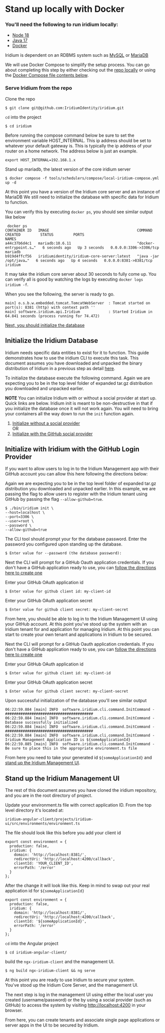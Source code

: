 # Stand up locally with Docker

### You'll need the following to run iridium locally:
* [Node 18](https://nodejs.org/en)
* [Java 17](https://adoptium.net/temurin/releases/)
* [Docker](https://docs.docker.com/)

Iridium is dependent on an RDBMS system such as [MySQL](https://www.mysql.com/) or [MariaDB](https://mariadb.org/)

We will use Docker Compose to simplify the setup process.  You can go about completing this step by either checking out the [repo locally](#serve-iridium-from-the-repo) or
using the [Docker Compose file contents below](#serve-iridium-using-the-docker-compose-file-contents-below).

### Serve Iridium from the repo

Clone the repo
```shell
$ git clone git@github.com:IridiumIdentity/iridium.git
```
`cd` into the project
```shell
$ cd iridium
```
Before running the compose command below be sure to set the environment variable HOST_INTERNAL.  This ip address should be set to whatever your default gateway is.  This is typically the ip address of your router on a home network.  The address below is just an example.
```shell
export HOST_INTERNAL=192.168.1.x
```
Stand up mariadb, the latest version of the core iridium server
```shell
$ docker compose -f tools/schedulers/compose/local-iridium-compose.yml up -d
```

At this point you have a version of the Iridium core server and an instance of MariaDB
We still need to initialize the database with specific data for Iridium to function.

You can verify this by executing `docker ps`, you should see similar output like below
```shell
 docker ps
CONTAINER ID   IMAGE                                        COMMAND                  CREATED         STATUS         PORTS                                        NAMES
a44c37b6d4c1   mariadb:10.6.11                              "docker-entrypoint.s…"   6 seconds ago   Up 3 seconds   0.0.0.0:3306->3306/tcp                       mariadb
b919d4ffcf56   iridiumidentity/iridium-core-server:latest   "java -jar /opt/java…"   6 seconds ago   Up 4 seconds   0.0.0.0:8381->8381/tcp                       iridium
```

It may take the iridium core server about 30 seconds to fully come up.  You can verify all is good by watching the logs by
executing `docker logs iridium -f`.

When you see the following, the server is ready to go.
```shell
main] o.s.b.w.embedded.tomcat.TomcatWebServer  : Tomcat started on port(s): 8381 (http) with context path ''
main] software.iridium.api.Iridium             : Started Iridium in 64.841 seconds (process running for 74.472)
```

[Next, you should initialize the database](#initialize-with-iridium-without-a-social-provider)

## Initialize the Iridium Database

Iridium needs specific data entities to exist for it to function. This guide demonstrates how to use the iridium CLI
to execute this task.  This document assumes you have downloaded and unpacked the binary distribution of Iridium in a
previous step as detail [here](1.Install-the-CLI.md).

To initialize the database execute the following command.  Again we are expecting you to be in the top level folder of
expanded tar.gz distribution you downloaded and unpacked earlier.

**NOTE**
You can initialize Iridium with or without a social provider at start up.  Quick links are below.  Iridium init is meant
to be non-destructive in that if you initialize the database once it will not work again.  You will need to bring your
containers all the way down to run the `init` function again.

1. [Initialize without a social provider](#initialize-with-iridium-without-a-social-provider)   
   OR
2. [Initialize with the GitHub social provider](#initialize-with-iridium-with-the-github-login-provider)

## Initialize with Iridium with the GitHub Login Provider

If you want to allow users to log in to the Iridium Management app with their GitHub account you can allow this here
following the directions below:

Again we are expecting you to be in the top level folder of
expanded tar.gz distribution you downloaded and unpacked earlier. In this example, we are passing the flag to allow users to register
with the Iridium tenant using GitHub by passing the flag `--allow-github=true`.


```shell
$ ./bin/iridium init \
--host=localhost \
--port=3306 \
--user=root \
--password \
--allow-github=true
```

The CLI tool should prompt your for the database password.  Enter the password you configured upon standing up
the database.
```shell
$ Enter value for --password (the database password): 
```

Next the CLI will prompt for a GitHub Oauth application credentials.  If you don't have a GitHub application ready to use,
you can [follow the directions here to create one](../5.-connecting-social-identity-providers/create-github-application.md)

Enter your GitHub OAuth application id
```shell
$ Enter value for github client id: my-client-id
```
Enter your GitHub OAuth application secret
```shell
$ Enter value for github client secret: my-client-secret
```

From here, you should be able to log in to the Iridium Management UI using your GitHub account. At this point you've
stood up the system with an Iridium tenant for and application for managing Iridium. At this point you can start to create your own tenant and applications
in Iridium to be secured.


Next the CLI will prompt for a GitHub Oauth application credentials.  If you don't have a GitHub application ready to use,
you can [follow the directions here to create one](../5.-connecting-social-identity-providers/create-github-application.md)

Enter your GitHub OAuth application id
```shell
$ Enter value for github client id: my-client-id
```
Enter your GitHub OAuth application secret
```shell
$ Enter value for github client secret: my-client-secret
```

Upon successful initialization of the database you'll see similar output
```shell
06:22:59.884 [main] INFO  software.iridium.cli.command.InitCommand - ########################################
06:22:59.884 [main] INFO  software.iridium.cli.command.InitCommand - Database successfully initialized
06:22:59.884 [main] INFO  software.iridium.cli.command.InitCommand - ########################################
06:22:59.884 [main] INFO  software.iridium.cli.command.InitCommand - Iridium Management Application ID is ${someApplicationId}
06:22:59.885 [main] INFO  software.iridium.cli.command.InitCommand - Be sure to place this in the appropriate environment.ts file
```

From here you need to take your generated id `${someApplicationId}` and [stand up the Iridium Management UI](#stand-up-the-iridium-management-ui).


## Stand up the Iridium Management UI
The rest of this document assumes you have cloned the iridium repository, and you are in the root directory of project.

Update your environment.ts file with correct application ID.  From the top level directory it's located at:
```shell
iridium-angular-client/projects/iridium-ui/src/environments/environment.ts
```

The file should look like this before you add your client id

```shell
export const environment = {
  production: false,
  iridium: {
    domain: 'http://localhost:8381/',
    redirectUri: 'http://localhost:4200/callback',
    clientId: 'YOUR_CLIENT_ID',
    errorPath: '/error'
  }
};
```

After the change it will look like this.  Keep in mind to swap out your real application id for `${someApplicationId}`

```shell
export const environment = {
  production: false,
  iridium: {
    domain: 'http://localhost:8381/',
    redirectUri: 'http://localhost:4200/callback',
    clientId: '${someApplicationId}',
    errorPath: '/error'
  }
};
```

`cd` into the Angular project
```shell
$ cd iridium-angular-client/
```

build the `ngx-iridium-client` and the management UI.
````shell
$ ng build ngx-iridium-client && ng serve
````

At this point you are ready to use Iridium to secure your system.  
You've stood up the  Iridium Core Server, and the management UI.

The next step is log in the management UI using either the local user you created (username/password) or the by using
a social provider (such as GitHub) to access the system by visiting [http://localhost:4200](http://localhost:4200) in your browser.

From here, you can create tenants and associate single page applications or server apps in the UI to be secured by Iridium.



 


